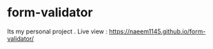 # form-validator
Its my personal project .
Live view : 
https://naeem1145.github.io/form-validator/
